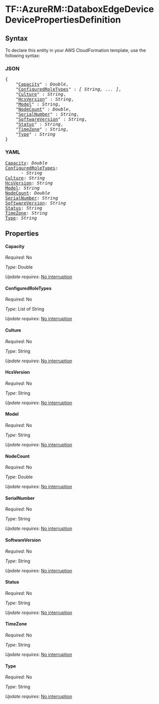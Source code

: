 # TF::AzureRM::DataboxEdgeDevice DevicePropertiesDefinition

## Syntax

To declare this entity in your AWS CloudFormation template, use the following syntax:

### JSON

<pre>
{
    "<a href="#capacity" title="Capacity">Capacity</a>" : <i>Double</i>,
    "<a href="#configuredroletypes" title="ConfiguredRoleTypes">ConfiguredRoleTypes</a>" : <i>[ String, ... ]</i>,
    "<a href="#culture" title="Culture">Culture</a>" : <i>String</i>,
    "<a href="#hcsversion" title="HcsVersion">HcsVersion</a>" : <i>String</i>,
    "<a href="#model" title="Model">Model</a>" : <i>String</i>,
    "<a href="#nodecount" title="NodeCount">NodeCount</a>" : <i>Double</i>,
    "<a href="#serialnumber" title="SerialNumber">SerialNumber</a>" : <i>String</i>,
    "<a href="#softwareversion" title="SoftwareVersion">SoftwareVersion</a>" : <i>String</i>,
    "<a href="#status" title="Status">Status</a>" : <i>String</i>,
    "<a href="#timezone" title="TimeZone">TimeZone</a>" : <i>String</i>,
    "<a href="#type" title="Type">Type</a>" : <i>String</i>
}
</pre>

### YAML

<pre>
<a href="#capacity" title="Capacity">Capacity</a>: <i>Double</i>
<a href="#configuredroletypes" title="ConfiguredRoleTypes">ConfiguredRoleTypes</a>: <i>
      - String</i>
<a href="#culture" title="Culture">Culture</a>: <i>String</i>
<a href="#hcsversion" title="HcsVersion">HcsVersion</a>: <i>String</i>
<a href="#model" title="Model">Model</a>: <i>String</i>
<a href="#nodecount" title="NodeCount">NodeCount</a>: <i>Double</i>
<a href="#serialnumber" title="SerialNumber">SerialNumber</a>: <i>String</i>
<a href="#softwareversion" title="SoftwareVersion">SoftwareVersion</a>: <i>String</i>
<a href="#status" title="Status">Status</a>: <i>String</i>
<a href="#timezone" title="TimeZone">TimeZone</a>: <i>String</i>
<a href="#type" title="Type">Type</a>: <i>String</i>
</pre>

## Properties

#### Capacity

_Required_: No

_Type_: Double

_Update requires_: [No interruption](https://docs.aws.amazon.com/AWSCloudFormation/latest/UserGuide/using-cfn-updating-stacks-update-behaviors.html#update-no-interrupt)

#### ConfiguredRoleTypes

_Required_: No

_Type_: List of String

_Update requires_: [No interruption](https://docs.aws.amazon.com/AWSCloudFormation/latest/UserGuide/using-cfn-updating-stacks-update-behaviors.html#update-no-interrupt)

#### Culture

_Required_: No

_Type_: String

_Update requires_: [No interruption](https://docs.aws.amazon.com/AWSCloudFormation/latest/UserGuide/using-cfn-updating-stacks-update-behaviors.html#update-no-interrupt)

#### HcsVersion

_Required_: No

_Type_: String

_Update requires_: [No interruption](https://docs.aws.amazon.com/AWSCloudFormation/latest/UserGuide/using-cfn-updating-stacks-update-behaviors.html#update-no-interrupt)

#### Model

_Required_: No

_Type_: String

_Update requires_: [No interruption](https://docs.aws.amazon.com/AWSCloudFormation/latest/UserGuide/using-cfn-updating-stacks-update-behaviors.html#update-no-interrupt)

#### NodeCount

_Required_: No

_Type_: Double

_Update requires_: [No interruption](https://docs.aws.amazon.com/AWSCloudFormation/latest/UserGuide/using-cfn-updating-stacks-update-behaviors.html#update-no-interrupt)

#### SerialNumber

_Required_: No

_Type_: String

_Update requires_: [No interruption](https://docs.aws.amazon.com/AWSCloudFormation/latest/UserGuide/using-cfn-updating-stacks-update-behaviors.html#update-no-interrupt)

#### SoftwareVersion

_Required_: No

_Type_: String

_Update requires_: [No interruption](https://docs.aws.amazon.com/AWSCloudFormation/latest/UserGuide/using-cfn-updating-stacks-update-behaviors.html#update-no-interrupt)

#### Status

_Required_: No

_Type_: String

_Update requires_: [No interruption](https://docs.aws.amazon.com/AWSCloudFormation/latest/UserGuide/using-cfn-updating-stacks-update-behaviors.html#update-no-interrupt)

#### TimeZone

_Required_: No

_Type_: String

_Update requires_: [No interruption](https://docs.aws.amazon.com/AWSCloudFormation/latest/UserGuide/using-cfn-updating-stacks-update-behaviors.html#update-no-interrupt)

#### Type

_Required_: No

_Type_: String

_Update requires_: [No interruption](https://docs.aws.amazon.com/AWSCloudFormation/latest/UserGuide/using-cfn-updating-stacks-update-behaviors.html#update-no-interrupt)


